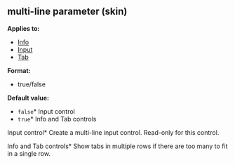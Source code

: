 ## multi-line parameter (skin)
**Applies to:**
*   [Info](/%7Bskin%7D/control/info)
*   [Input](/%7Bskin%7D/control/input)
*   [Tab](/%7Bskin%7D/control/tab)
<!-- -->
**Format:**
*   true/false
<!-- -->
**Default value:**
*   `false`* Input control
*   `true`* Info and Tab controls


Input control* Create a multi-line input control. Read-only for
this control. 

Info and Tab controls* Show tabs in multiple rows
if there are too many to fit in a single row.